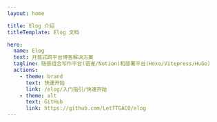 ```yaml
---
layout: home

title: Elog 介绍
titleTemplate: Elog 文档

hero:
  name: Elog
  text: 开放式跨平台博客解决方案
  tagline: 随意组合写作平台(语雀/Notion)和部署平台(Hexo/Vitepress/HuGo)
  actions:
    - theme: brand
      text: 快速开始
      link: /elog/入门指引/快速开始
    - theme: alt
      text: GitHub
      link: https://github.com/LetTTGACO/elog
---
```


